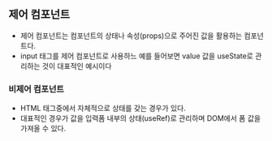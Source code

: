 ## 제어 컴포넌트
* 제어 컴포넌트는 컴포넌트의 상태나 속성(props)으로 주어진 값을 활용하는 컴포넌트다.
* input 태그를 제어 컴포넌트로 사용하느 예를 들어보면 value 값을 useState로 관리하는 것이 대표적인 예시이다

### 비제어 컴포넌트
* HTML 태그중에서 자체적으로 상태를 갖는 경우가 있다.
* 대표적인 경우가 값을 입력폼 내부의 상태(useRef)로 관리하며 DOM에서 폼 값을 가져올 수 있다.
